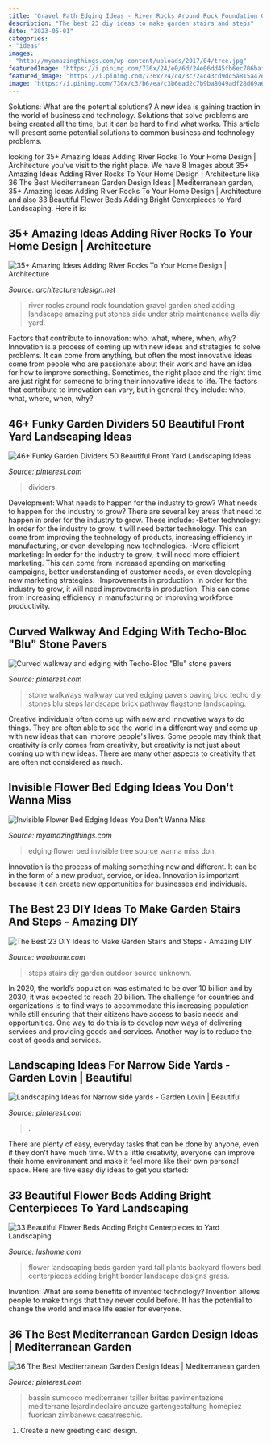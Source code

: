 ```yaml
---
title: "Gravel Path Edging Ideas - River Rocks Around Rock Foundation Gravel Garden Shed Adding Landscape Amazing Put Stones Side Under Strip Maintenance Walls Diy Yard"
description: "The best 23 diy ideas to make garden stairs and steps"
date: "2023-05-01"
categories:
- "ideas"
images:
- "http://myamazingthings.com/wp-content/uploads/2017/04/tree.jpg"
featuredImage: "https://i.pinimg.com/736x/24/e0/6d/24e06dd45fb6ec706baf77b79bb0444c.jpg"
featured_image: "https://i.pinimg.com/736x/24/c4/3c/24c43cd9dc5a815a47e80185c0e19670.jpg"
image: "https://i.pinimg.com/736x/c3/b6/ea/c3b6ead2c7b9ba8049adf28d69a6fcb1.jpg"
---
```



Solutions: What are the potential solutions?
A new idea is gaining traction in the world of business and technology. Solutions that solve problems are being created all the time, but it can be hard to find what works. This article will present some potential solutions to common business and technology problems.

	

		
looking for 35+ Amazing Ideas Adding River Rocks To Your Home Design | Architecture you've visit to the right place. We have 8 Images about 35+ Amazing Ideas Adding River Rocks To Your Home Design | Architecture like 36 The Best Mediterranean Garden Design Ideas | Mediterranean garden, 35+ Amazing Ideas Adding River Rocks To Your Home Design | Architecture and also 33 Beautiful Flower Beds Adding Bright Centerpieces to Yard Landscaping. Here it is:
		
    
## 35+ Amazing Ideas Adding River Rocks To Your Home Design | Architecture

<img loading=lazy src="http://cdn.architecturendesign.net/wp-content/uploads/2015/06/AD-Add-River-Rocks-To-Home-8.jpg" onerror="this.onerror=null;this.src='https://tse3.mm.bing.net/th?id=OIP.zu7-r1rZYDdsuEBlSaIXWQHaJ4&amp;pid=15.1';" alt="35+ Amazing Ideas Adding River Rocks To Your Home Design | Architecture">

_Source: architecturendesign.net_

>river rocks around rock foundation gravel garden shed adding landscape amazing put stones side under strip maintenance walls diy yard. 

	

Factors that contribute to innovation: who, what, where, when, why?
Innovation is a process of coming up with new ideas and strategies to solve problems. It can come from anything, but often the most innovative ideas come from people who are passionate about their work and have an idea for how to improve something. Sometimes, the right place and the right time are just right for someone to bring their innovative ideas to life. The factors that contribute to innovation can vary, but in general they include: who, what, where, when, why?

    
## 46+ Funky Garden Dividers 50 Beautiful Front Yard Landscaping Ideas

<img loading=lazy src="https://i.pinimg.com/736x/24/c4/3c/24c43cd9dc5a815a47e80185c0e19670.jpg" onerror="this.onerror=null;this.src='https://tse2.mm.bing.net/th?id=OIP.RQn36pdLREmrO36bLvuh_gHaJ3&amp;pid=15.1';" alt="46+ Funky Garden Dividers 50 Beautiful Front Yard Landscaping Ideas">

_Source: pinterest.com_

>dividers. 

	

Development: What needs to happen for the industry to grow?
What needs to happen for the industry to grow? 
There are several key areas that need to happen in order for the industry to grow. These include: 
-Better technology: In order for the industry to grow, it will need better technology. This can come from improving the technology of products, increasing efficiency in manufacturing, or even developing new technologies. 
-More efficient marketing: In order for the industry to grow, it will need more efficient marketing. This can come from increased spending on marketing campaigns, better understanding of customer needs, or even developing new marketing strategies. 
-Improvements in production: In order for the industry to grow, it will need improvements in production. This can come from increasing efficiency in manufacturing or improving workforce productivity.

    
## Curved Walkway And Edging With Techo-Bloc &quot;Blu&quot; Stone Pavers

<img loading=lazy src="https://i.pinimg.com/736x/bc/36/01/bc360150c1357ab08510a3f5bde06909--stone-walkways-paving-stones.jpg" onerror="this.onerror=null;this.src='https://tse4.mm.bing.net/th?id=OIP.eMx9-VQJHHHKu4poooOZQQHaKO&amp;pid=15.1';" alt="Curved walkway and edging with Techo-Bloc &quot;Blu&quot; stone pavers">

_Source: pinterest.com_

>stone walkways walkway curved edging pavers paving bloc techo diy stones blu steps landscape brick pathway flagstone landscaping. 

	

Creative individuals often come up with new and innovative ways to do things. They are often able to see the world in a different way and come up with new ideas that can improve people's lives. Some people may think that creativity is only comes from creativity, but creativity is not just about coming up with new ideas. There are many other aspects to creativity that are often not considered as much.

    
## Invisible Flower Bed Edging Ideas You Don&#039;t Wanna Miss

<img loading=lazy src="http://myamazingthings.com/wp-content/uploads/2017/04/tree.jpg" onerror="this.onerror=null;this.src='https://tse1.mm.bing.net/th?id=OIP.R4e2Fzs9fXNQYGE7RF4JoAHaFj&amp;pid=15.1';" alt="Invisible Flower Bed Edging Ideas You Don&#039;t Wanna Miss">

_Source: myamazingthings.com_

>edging flower bed invisible tree source wanna miss don. 

	

Innovation is the process of making something new and different. It can be in the form of a new product, service, or idea. Innovation is important because it can create new opportunities for businesses and individuals.

    
## The Best 23 DIY Ideas To Make Garden Stairs And Steps - Amazing DIY

<img loading=lazy src="http://www.woohome.com/wp-content/uploads/2017/03/DIY-Outdoor-Steps-and-Stairs-Ideas-16.jpg" onerror="this.onerror=null;this.src='https://tse1.mm.bing.net/th?id=OIP.zHzEQBRIgzVT1fUUKLmqAgHaJ4&amp;pid=15.1';" alt="The Best 23 DIY Ideas to Make Garden Stairs and Steps - Amazing DIY">

_Source: woohome.com_

>steps stairs diy garden outdoor source unknown. 

	

In 2020, the world’s population was estimated to be over 10 billion and by 2030, it was expected to reach 20 billion. The challenge for countries and organizations is to find ways to accommodate this increasing population while still ensuring that their citizens have access to basic needs and opportunities. One way to do this is to develop new ways of delivering services and providing goods and services. Another way is to reduce the cost of goods and services.

    
## Landscaping Ideas For Narrow Side Yards - Garden Lovin | Beautiful

<img loading=lazy src="https://i.pinimg.com/736x/c3/b6/ea/c3b6ead2c7b9ba8049adf28d69a6fcb1.jpg" onerror="this.onerror=null;this.src='https://tse4.mm.bing.net/th?id=OIP.eydIxZfZPMrBqbSymeLqyAHaLV&amp;pid=15.1';" alt="Landscaping Ideas for Narrow side yards - Garden Lovin | Beautiful">

_Source: pinterest.com_

>. 

	

There are plenty of easy, everyday tasks that can be done by anyone, even if they don't have much time. With a little creativity, everyone can improve their home environment and make it feel more like their own personal space. Here are five easy diy ideas to get you started: 

    
## 33 Beautiful Flower Beds Adding Bright Centerpieces To Yard Landscaping

<img loading=lazy src="http://www.lushome.com/wp-content/uploads/2013/11/flower-beds-backyard-landscaping-ideas-garden-design-26.jpg" onerror="this.onerror=null;this.src='https://tse4.mm.bing.net/th?id=OIP.kxtOqiip6OHLZoSoyLLuxQAAAA&amp;pid=15.1';" alt="33 Beautiful Flower Beds Adding Bright Centerpieces to Yard Landscaping">

_Source: lushome.com_

>flower landscaping beds garden yard tall plants backyard flowers bed centerpieces adding bright border landscape designs grass. 

	

Invention: What are some benefits of invented technology?
Invention allows people to make things that they never could before. It has the potential to change the world and make life easier for everyone.

    
## 36 The Best Mediterranean Garden Design Ideas | Mediterranean Garden

<img loading=lazy src="https://i.pinimg.com/736x/24/e0/6d/24e06dd45fb6ec706baf77b79bb0444c.jpg" onerror="this.onerror=null;this.src='https://tse2.mm.bing.net/th?id=OIP.4It58neoXwMwqtMiJVEVxwHaKp&amp;pid=15.1';" alt="36 The Best Mediterranean Garden Design Ideas | Mediterranean garden">

_Source: pinterest.com_

>bassin sumcoco mediterraner tailler britas pavimentazione mediterrane lejardindeclaire anduze gartengestaltung homepiez fuorican zimbanews casatreschic. 

	

1. Create a new greeting card design.

